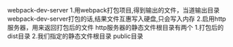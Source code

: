 webpack-dev-server
1.用webpack打包项目,得到输出的文件，当道输出目录
webpack-dev-server打包的话,结果文件互惠写入硬盘,只会写入内存
2.启用http服务器，用来返回打包后的文件
http服务器的静态文件根目录有两个
1.打包后的dist目录
2.我们指定的静态文件根目录  public目录
